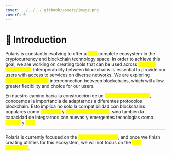 ```yaml
---
cover: ../../../.gitbook/assets/image.png
coverY: 0
---
```


# 📌 Introduction

Polaris is constantly evolving to offer a <mark style="color:yellow;">truly</mark> complete ecosystem in the cryptocurrency and blockchain technology space. In order to achieve this goal, we are working on creating tools that can be used across <mark style="color:yellow;">different blockchains</mark>. Interoperability between blockchains is essential to provide our users with access to services on diverse networks. We are exploring <mark style="color:yellow;">solutions to facilitate</mark> interconnection between blockchains, which will allow greater flexibility and choice for our users.

En nuestro camino hacia la construcción de un <mark style="color:yellow;">ecosistema completo</mark>, conocemos la importancia de adaptarnos a diferentes protocolos blockchain. Esto implica no solo la compatibilidad con blockchains populares como <mark style="color:yellow;">Ethereum</mark> y <mark style="color:yellow;">Binance Smart Chain</mark>, sino también la capacidad de integrarnos con nuevas y emergentes tecnologías como <mark style="color:yellow;">Hedera</mark> y <mark style="color:yellow;">Hive</mark>.&#x20;

***

Polaris is currently focused on the <mark style="color:yellow;">Hedera Blockchain</mark>, and once we finish creating utilities for this ecosystem, we will not focus on the <mark style="color:yellow;">Hive Blockchain</mark>.

